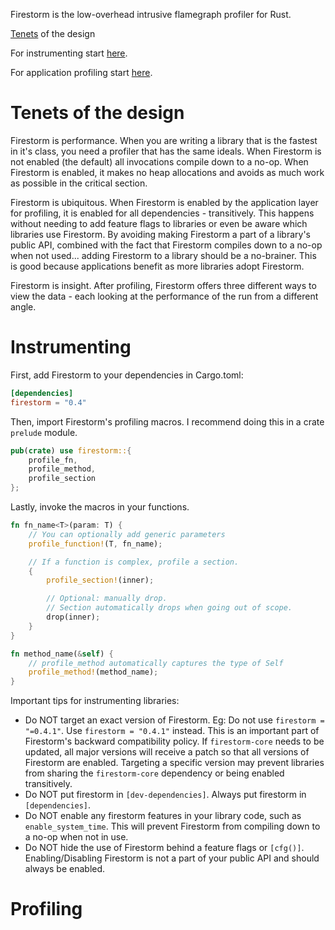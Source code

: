 Firestorm is the low-overhead intrusive flamegraph profiler for Rust.

[Tenets](#tenets) of the design

For instrumenting start [here](#instrumenting).

For application profiling start [here](#profiling).

# Tenets of the design
Firestorm is performance. When you are writing a library that is the fastest in it's class, you need a profiler that has the same ideals. When Firestorm is not enabled (the default) all invocations compile down to a no-op. When Firestorm is enabled, it makes no heap allocations and avoids as much work as possible in the critical section. 

Firestorm is ubiquitous. When Firestorm is enabled by the application layer for profiling, it is enabled for all dependencies - transitively. This happens without needing to add feature flags to libraries or even be aware which libraries use Firestorm. By avoiding making Firestorm a part of a library's public API, combined with the fact that Firestorm compiles down to a no-op when not used... adding Firestorm to a library should be a no-brainer. This is good because applications benefit as more libraries adopt Firestorm.

Firestorm is insight. After profiling, Firestorm offers three different ways to view the data - each looking at the performance of the run from a different angle.

# Instrumenting

First, add Firestorm to your dependencies in Cargo.toml:

```toml
[dependencies]
firestorm = "0.4"
```

Then, import Firestorm's profiling macros. I recommend doing this in a crate `prelude` module.

```rust
pub(crate) use firestorm::{
    profile_fn,
    profile_method,
    profile_section
};
```

Lastly, invoke the macros in your functions.

```rust
fn fn_name<T>(param: T) {
    // You can optionally add generic parameters
    profile_function!(T, fn_name);

    // If a function is complex, profile a section.
    {
        profile_section!(inner);

        // Optional: manually drop.
        // Section automatically drops when going out of scope.
        drop(inner);
    }
}

fn method_name(&self) {
    // profile_method automatically captures the type of Self
    profile_method!(method_name);
}
```

Important tips for instrumenting libraries:
 * Do NOT target an exact version of Firestorm. Eg: Do not use `firestorm = "=0.4.1"`. Use `firestorm = "0.4.1"` instead. This is an important part of Firestorm's backward compatibility policy. If `firestorm-core` needs to be updated, all major versions will receive a patch so that all versions of Firestorm are enabled. Targeting a specific version may prevent libraries from sharing the `firestorm-core` dependency or being enabled transitively.
 * Do NOT put firestorm in `[dev-dependencies]`. Always put firestorm in `[dependencies]`.
 * Do NOT enable any firestorm features in your library code, such as `enable_system_time`. This will prevent Firestorm from compiling down to a no-op when not in use.
 * Do NOT hide the use of Firestorm behind a feature flags or `[cfg()]`. Enabling/Disabling Firestorm is not a part of your public API and should always be enabled.


# Profiling